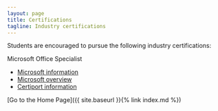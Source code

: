 ```yaml
---
layout: page
title: Certifications
tagline: Industry certifications
---
```

Students are encouraged to pursue the following industry certifications:

Microsoft Office Specialist
<ul>
 	<li><a href="https://www.microsoft.com/en-us/learning/mos-certification.aspx">Microsoft information</a></li>
 	<li><a href="https://www.microsoft.com/en-us/learning/certification-overview-mos.aspx">Microsoft overview</a></li>
  <li><a href="https://certiport.pearsonvue.com/Certifications/Microsoft/MOS/Certify/MOS-2016">Certiport information</a></li>
</ul>
[Go to the Home Page]({{ site.baseurl }}{% link index.md %})
